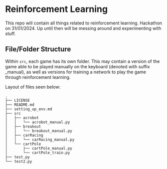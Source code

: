 # Reinforcement Learning

This repo will contain all things related to reinforcement learning.
Hackathon on 31/01/2024.
Up until then will be messing around and experimenting with stuff.

## File/Folder Structure

Within `src`, each game has its own folder. This may contain a version of the game able to be played manually on the keyboard (denoted with suffix _manual), as well as versions for training a network to play the game through reinforcement learning.

Layout of files seen below:

```
.
├── LICENSE
├── README.md
├── setting_up_env.md
├── src
│   ├── acrobot
│   │   └── acrobot_manual.py
│   ├── breakout
│   │   └── breakout_manual.py
│   ├── carRacing
│   │   └── carRacing_manual.py
│   └── cartPole
│       ├── cartPole_manual.py
│       └── cartPole_train.py
├── test.py
└── test2.py
```